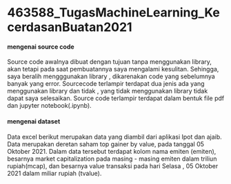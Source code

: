 # 463588_TugasMachineLearning_KecerdasanBuatan2021


#### mengenai source code

Source code awalnya dibuat dengan tujuan tanpa menggunakan library, akan tetapi pada saat pembuatannya saya mengalami kesulitan. Sehingga, saya beralih mengggunakan library , dikarenakan code yang sebelumnya banyak yang error. Sourcecode terlampir terdapat dua jenis ada yang menggunakan library dan tidak , yang tidak menggunakan library tidak dapat saya selesaikan. Source code terlampir terdapat dalam bentuk file pdf dan jupyter notebook(.ipynb).


#### mengenai dataset

Data excel berikut merupakan data yang diambil dari aplikasi Ipot dan ajaib. 
Data merupakan deretan saham top gainer by value, pada tanggal 05 Oktober 2021.
Dalam data tersebut terdapat kolom nama emiten (emiten), besarnya market capitalization pada masing - masing emiten dalam triliun rupiah(mcap), dan besarnya value transaksi pada hari Selasa , 05 Oktober 2021 dalam miliar rupiah (tvalue).
